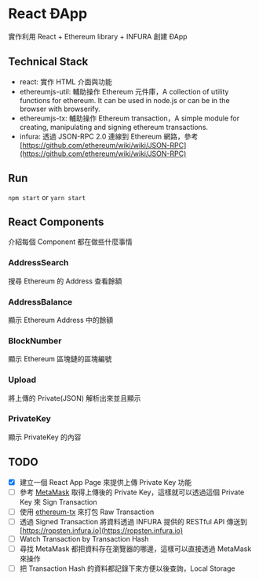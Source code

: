 # React ÐApp
實作利用 React + Ethereum library + INFURA 創建 ÐApp 

## Technical Stack
- react: 實作 HTML 介面與功能
- ethereumjs-util: 輔助操作 Ethereum 元件庫，A collection of utility functions for ethereum. It can be used in node.js or can be in the browser with browserify.
- ethereumjs-tx: 輔助操作 Ethereum transaction，A simple module for creating, manipulating and signing ethereum transactions.
- infura: 透過 JSON-RPC 2.0 連線到 Ethereum 網路，參考[https://github.com/ethereum/wiki/wiki/JSON-RPC](https://github.com/ethereum/wiki/wiki/JSON-RPC)

## Run
`npm start` or `yarn start` 

## React Components
介紹每個 Component 都在做些什麼事情

### AddressSearch
搜尋 Ethereum 的 Address 查看餘額

### AddressBalance
顯示 Ethereum Address 中的餘額

### BlockNumber
顯示 Ethereum 區塊鏈的區塊編號

### Upload
將上傳的 Private(JSON) 解析出來並且顯示

### PrivateKey
顯示 PrivateKey 的內容

## TODO
- [x] 建立一個 React App Page 來提供上傳 Private Key 功能
- [ ] 參考 [MetaMask](https://github.com/MetaMask/metamask-extension/blob/c2aa05e0134d552e784391ae22ec2b8c35a7eb94/ui/app/accounts/import/index.js) 取得上傳後的 Private Key，這樣就可以透過這個 Private Key 來 Sign Transaction
- [ ] 使用 [ethereum-tx](https://github.com/ethereumjs/ethereumjs-tx) 來打包 Raw Transaction
- [ ] 透過 Signed Transaction 將資料透過 INFURA 提供的 RESTful API 傳送到 [https://ropsten.infura.io](https://ropsten.infura.io)
- [ ] Watch Transaction by Transaction Hash
- [ ] 尋找 MetaMask 都把資料存在瀏覽器的哪邊，這樣可以直接透過 MetaMask 來操作
- [ ] 把 Transaction Hash 的資料都記錄下來方便以後查詢，Local Storage
